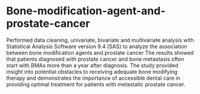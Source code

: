 # Bone-modification-agent-and-prostate-cancer
Performed data cleaning, univariate, bivariate and multivariate analysis with Statistical Analysis Software version 9.4 (SAS) 
to analyze the association between bone modification agents and prostate cancer
The results showed that patients diagnosed with prostate cancer and bone metastasis often start with BMAs more than a year after diagnosis.
The study provided insight into potential obstacles to receiving adequate bone modifying therapy and demonstrates the importance of accessible dental care in providing optimal treatment for patients with metastatic prostate cancer.
